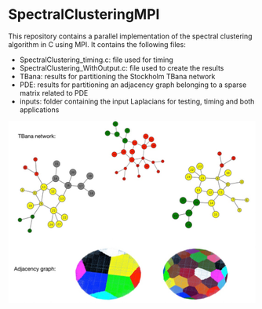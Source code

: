 # SpectralClusteringMPI
This repository contains a parallel implementation of the spectral clustering algorithm in C using MPI. It contains the following files:
+ SpectralClustering_timing.c: file used for timing
+ SpectralClustering_WithOutput.c: file used to create the results
+ TBana: results for partitioning the Stockholm TBana network
+ PDE: results for partitioning an adjacency graph belonging to a sparse matrix related to  PDE
+ inputs: folder containing the input Laplacians for testing, timing and both applications

![vis](vis.png)
